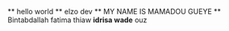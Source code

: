 ** hello world **
elzo dev
** MY NAME IS MAMADOU GUEYE **
Bintabdallah
fatima thiaw
**idrisa wade**
ouz
